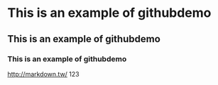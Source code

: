 # This is an example of githubdemo
## This is an example of githubdemo
### This is an example of githubdemo
<http://markdown.tw/>
123
